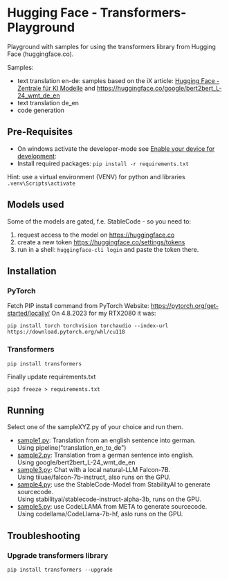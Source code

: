 # Hugging Face - Transformers-Playground

Playground with samples for using the transformers library from Hugging Face (huggingface.co).

Samples:
* text translation en-de: samples based on the iX article: [Hugging Face - Zentrale für KI Modelle](https://www.heise.de/select/ix/2023/13/2302013542051756278) and https://huggingface.co/google/bert2bert_L-24_wmt_de_en
* text translation de_en
* code generation

## Pre-Requisites

* On windows activate the developer-mode see [Enable your device for development](https://learn.microsoft.com/en-us/windows/apps/get-started/enable-your-device-for-development):
* Install required packages: ```pip install -r requirements.txt```

Hint: use a virtual environment (VENV) for python and libraries
```.venv\Scripts\activate```

## Models used

Some of the models are gated, f.e. StableCode - so you need to:
  1. request access to the model on https://huggingface.co
  2. create a new token https://huggingface.co/settings/tokens
  3. run in a shell: ```huggingface-cli login```
     and paste the token there.

## Installation

### PyTorch
Fetch PIP install command from PyTorch Website: https://pytorch.org/get-started/locally/
On 4.8.2023 for my RTX2080 it was:
```shell
pip install torch torchvision torchaudio --index-url https://download.pytorch.org/whl/cu118
```

### Transformers
```shell
pip install transformers
```

Finally update requirements.txt
```shell
pip3 freeze > requirements.txt
```

## Running

Select one of the sampleXYZ.py of your choice and run them.

* [sample1.py](sample1.py): Translation from an english sentence into german.  
  Using pipeline("translation_en_to_de")
* [sample2.py](sample2.py): Translation from a german sentence into english.  
  Using google/bert2bert_L-24_wmt_de_en
* [sample3.py](sample3.py): Chat with a local natural-LLM Falcon-7B.  
  Using tiiuae/falcon-7b-instruct, also runs on the GPU.
* [sample4.py](sample4.py): use the StableCode-Model from StabilityAI to generate sourcecode.  
  Using stabilityai/stablecode-instruct-alpha-3b, runs on the GPU.
* [sample5.py](sample5.py): use CodeLLAMA from META to generate sourcecode.  
  Using codellama/CodeLlama-7b-hf, aslo runs on the GPU.


## Troubleshooting

### Upgrade transformers library

```
pip install transformers --upgrade
```

